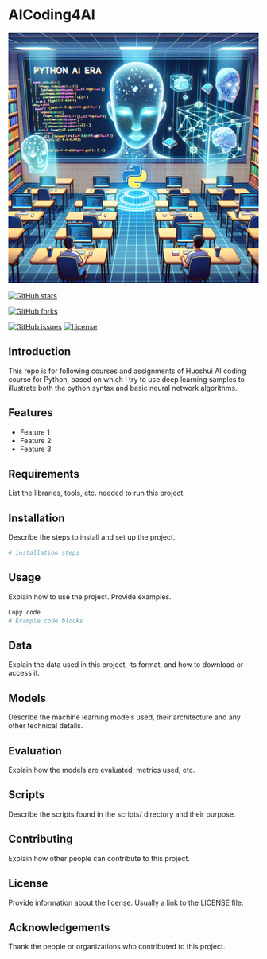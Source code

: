 # AICoding4AI

![Project Logo](./project_logo.png)

[![GitHub stars](https://img.shields.io/github/stars/Holden-Lin/AIcoding4AI.svg?style=social&label=Star)](https://github.com/Holden-Lin/AIcoding4AI/)

[![GitHub forks](https://img.shields.io/github/forks/Holden-Lin/AIcoding4AI.svg?style=social&label=Fork)](https://github.com/Holden-Lin/AIcoding4AI/)

[![GitHub issues](https://img.shields.io/github/issues/Holden-Lin/AIcoding4AI.svg)](https://github.com/Holden-Lin/AIcoding4AI/issues)
[![License](https://img.shields.io/github/license/Holden-Lin/AIcoding4AI.svg)](LICENSE)

## Introduction

This repo is for following courses and assignments of Huoshui AI coding course for Python, based on which I try to use deep learning samples to illustrate both the python syntax and basic neural network algorithms.


## Features

- Feature 1
- Feature 2
- Feature 3

## Requirements

List the libraries, tools, etc. needed to run this project.

## Installation

Describe the steps to install and set up the project.

```bash
# installation steps
```

## Usage

Explain how to use the project. Provide examples.

```python
Copy code
# Example code blocks
```

## Data

Explain the data used in this project, its format, and how to download or access it.

## Models

Describe the machine learning models used, their architecture and any other technical details.

## Evaluation

Explain how the models are evaluated, metrics used, etc.

## Scripts

Describe the scripts found in the scripts/ directory and their purpose.

## Contributing

Explain how other people can contribute to this project.

## License

Provide information about the license. Usually a link to the LICENSE file.

## Acknowledgements

Thank the people or organizations who contributed to this project.

